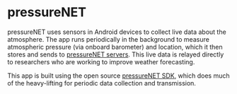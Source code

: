 pressureNET
===========

pressureNET uses sensors in Android devices to collect live data about the atmosphere. The app runs periodically in the background to measure atmospheric pressure (via onboard barometer) and location, which it then stores and sends to [pressureNET servers](http://pressurenet.cumulonimbus.ca). This live data is relayed directly to researchers who are working to improve weather forecasting.

This app is built using the open source [pressureNET SDK](https://github.com/Cbsoftware/pressureNET-SDK), which does much of the heavy-lifting for periodic data collection and transmission.
